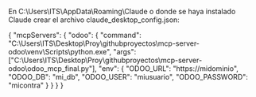 En C:\Users\ITS\AppData\Roaming\Claude o donde se haya instalado Claude crear el archivo claude_desktop_config.json:

{
    "mcpServers": {
        "odoo": {
            "command": "C:\\Users\\ITS\\Desktop\\Proy\\githubproyectos\\mcp-server-odoo\\venv\\Scripts\\python.exe",
            "args": ["C:\\Users\\ITS\\Desktop\\Proy\\githubproyectos\\mcp-server-odoo\\odoo_mcp_final.py"],
            "env": {
                "ODOO_URL": "https://midominio",
                "ODOO_DB": "mi_db",
                "ODOO_USER": "miusuario", 
                "ODOO_PASSWORD": "micontra"
            }
        }
    }
}
